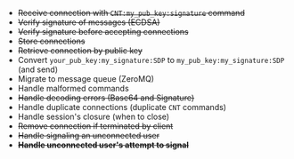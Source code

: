 - ~~Receive connection with `CNT:my_pub_key:signature` command~~
- ~~Verify signature of messages (ECDSA)~~
- ~~Verify signature before accepting connections~~
- ~~Store connections~~
- ~~Retrieve connection by public key~~
- Convert `your_pub_key:my_signature:SDP` to `my_pub_key:my_signature:SDP` (and send)
- Migrate to message queue (ZeroMQ)
- Handle malformed commands
- ~~Handle decoding errors (Base64 and Signature)~~
- Handle duplicate connections (duplicate `CNT` commands)
- Handle session's closure (when to close)
- ~~Remove connection if terminated by client~~
- ~~Handle signaling an unconnected user~~
- ~~**Handle unconnected user's attempt to signal**~~
